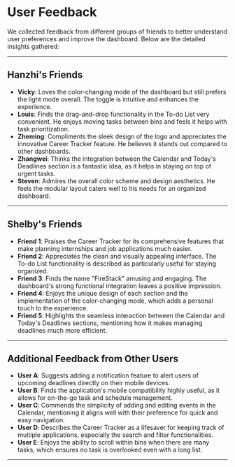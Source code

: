 # User Feedback

We collected feedback from different groups of friends to better understand user preferences and improve the dashboard. Below are the detailed insights gathered:

---

## Hanzhi's Friends
- **Vicky**: Loves the color-changing mode of the dashboard but still prefers the light mode overall. The toggle is intuitive and enhances the experience.
- **Louis**: Finds the drag-and-drop functionality in the To-do List very convenient. He enjoys moving tasks between bins and feels it helps with task prioritization.
- **Zheming**: Compliments the sleek design of the logo and appreciates the innovative Career Tracker feature. He believes it stands out compared to other dashboards.
- **Zhangwei**: Thinks the integration between the Calendar and Today's Deadlines section is a fantastic idea, as it helps in staying on top of urgent tasks.
- **Steven**: Admires the overall color scheme and design aesthetics. He feels the modular layout caters well to his needs for an organized dashboard.

---

## Shelby's Friends
- **Friend 1**: Praises the Career Tracker for its comprehensive features that make planning internships and job applications much easier.
- **Friend 2**: Appreciates the clean and visually appealing interface. The To-do List functionality is described as particularly useful for staying organized.
- **Friend 3**: Finds the name "FireStack" amusing and engaging. The dashboard's strong functional integration leaves a positive impression.
- **Friend 4**: Enjoys the unique design of each section and the implementation of the color-changing mode, which adds a personal touch to the experience.
- **Friend 5**: Highlights the seamless interaction between the Calendar and Today's Deadlines sections, mentioning how it makes managing deadlines much more efficient.

---

## Additional Feedback from Other Users
- **User A**: Suggests adding a notification feature to alert users of upcoming deadlines directly on their mobile devices.
- **User B**: Finds the application's mobile compatibility highly useful, as it allows for on-the-go task and schedule management.
- **User C**: Commends the simplicity of adding and editing events in the Calendar, mentioning it aligns well with their preference for quick and easy navigation.
- **User D**: Describes the Career Tracker as a lifesaver for keeping track of multiple applications, especially the search and filter functionalities.
- **User E**: Enjoys the ability to scroll within bins when there are many tasks, which ensures no task is overlooked even with a long list.

---
